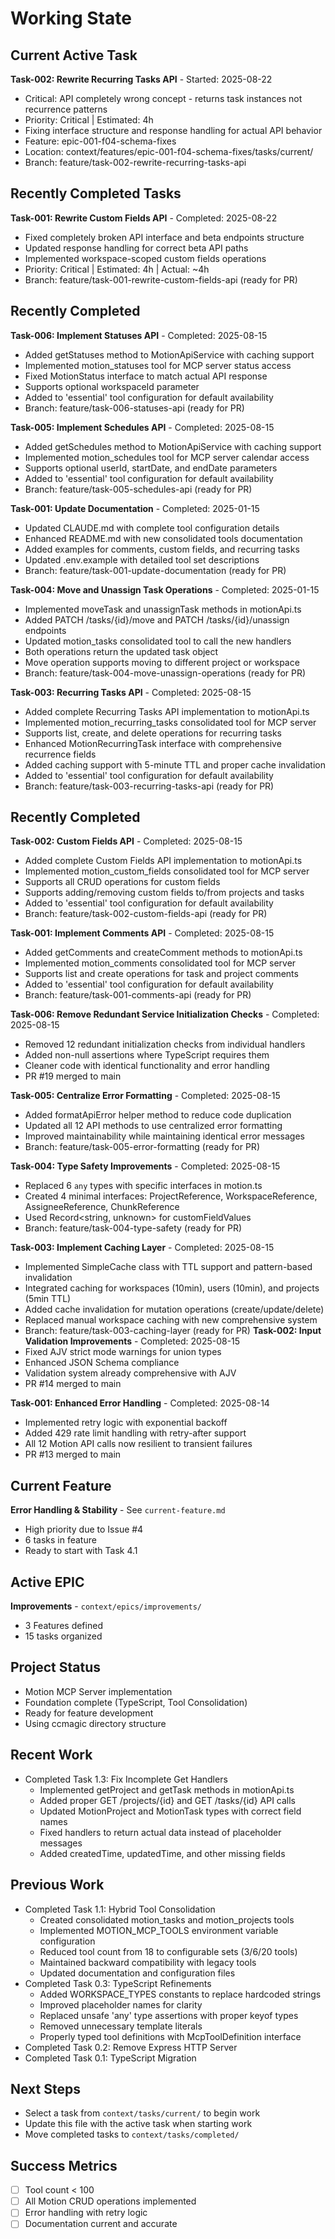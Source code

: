 # Working State

## Current Active Task
**Task-002: Rewrite Recurring Tasks API** - Started: 2025-08-22
- Critical: API completely wrong concept - returns task instances not recurrence patterns
- Priority: Critical | Estimated: 4h
- Fixing interface structure and response handling for actual API behavior
- Feature: epic-001-f04-schema-fixes
- Location: context/features/epic-001-f04-schema-fixes/tasks/current/
- Branch: feature/task-002-rewrite-recurring-tasks-api

## Recently Completed Tasks

**Task-001: Rewrite Custom Fields API** - Completed: 2025-08-22
- Fixed completely broken API interface and beta endpoints structure
- Updated response handling for correct beta API paths
- Implemented workspace-scoped custom fields operations
- Priority: Critical | Estimated: 4h | Actual: ~4h
- Branch: feature/task-001-rewrite-custom-fields-api (ready for PR)

## Recently Completed
**Task-006: Implement Statuses API** - Completed: 2025-08-15
- Added getStatuses method to MotionApiService with caching support
- Implemented motion_statuses tool for MCP server status access
- Fixed MotionStatus interface to match actual API response
- Supports optional workspaceId parameter
- Added to 'essential' tool configuration for default availability
- Branch: feature/task-006-statuses-api (ready for PR)

**Task-005: Implement Schedules API** - Completed: 2025-08-15
- Added getSchedules method to MotionApiService with caching support
- Implemented motion_schedules tool for MCP server calendar access
- Supports optional userId, startDate, and endDate parameters  
- Added to 'essential' tool configuration for default availability
- Branch: feature/task-005-schedules-api (ready for PR)

**Task-001: Update Documentation** - Completed: 2025-01-15
- Updated CLAUDE.md with complete tool configuration details
- Enhanced README.md with new consolidated tools documentation  
- Added examples for comments, custom fields, and recurring tasks
- Updated .env.example with detailed tool set descriptions
- Branch: feature/task-001-update-documentation (ready for PR)

**Task-004: Move and Unassign Task Operations** - Completed: 2025-01-15
- Implemented moveTask and unassignTask methods in motionApi.ts
- Added PATCH /tasks/{id}/move and PATCH /tasks/{id}/unassign endpoints
- Updated motion_tasks consolidated tool to call the new handlers
- Both operations return the updated task object
- Move operation supports moving to different project or workspace
- Branch: feature/task-004-move-unassign-operations (ready for PR)

**Task-003: Recurring Tasks API** - Completed: 2025-08-15
- Added complete Recurring Tasks API implementation to motionApi.ts
- Implemented motion_recurring_tasks consolidated tool for MCP server
- Supports list, create, and delete operations for recurring tasks
- Enhanced MotionRecurringTask interface with comprehensive recurrence fields
- Added caching support with 5-minute TTL and proper cache invalidation
- Added to 'essential' tool configuration for default availability
- Branch: feature/task-003-recurring-tasks-api (ready for PR)

## Recently Completed
**Task-002: Custom Fields API** - Completed: 2025-08-15
- Added complete Custom Fields API implementation to motionApi.ts
- Implemented motion_custom_fields consolidated tool for MCP server
- Supports all CRUD operations for custom fields
- Supports adding/removing custom fields to/from projects and tasks
- Added to 'essential' tool configuration for default availability
- Branch: feature/task-002-custom-fields-api (ready for PR)

**Task-001: Implement Comments API** - Completed: 2025-08-15
- Added getComments and createComment methods to motionApi.ts
- Implemented motion_comments consolidated tool for MCP server
- Supports list and create operations for task and project comments
- Added to 'essential' tool configuration for default availability
- Branch: feature/task-001-comments-api (ready for PR)

**Task-006: Remove Redundant Service Initialization Checks** - Completed: 2025-08-15
- Removed 12 redundant initialization checks from individual handlers
- Added non-null assertions where TypeScript requires them
- Cleaner code with identical functionality and error handling
- PR #19 merged to main

**Task-005: Centralize Error Formatting** - Completed: 2025-08-15
- Added formatApiError helper method to reduce code duplication
- Updated all 12 API methods to use centralized error formatting
- Improved maintainability while maintaining identical error messages
- Branch: feature/task-005-error-formatting (ready for PR)

**Task-004: Type Safety Improvements** - Completed: 2025-08-15
- Replaced 6 `any` types with specific interfaces in motion.ts
- Created 4 minimal interfaces: ProjectReference, WorkspaceReference, AssigneeReference, ChunkReference
- Used Record<string, unknown> for customFieldValues
- Branch: feature/task-004-type-safety (ready for PR)

**Task-003: Implement Caching Layer** - Completed: 2025-08-15
- Implemented SimpleCache class with TTL support and pattern-based invalidation
- Integrated caching for workspaces (10min), users (10min), and projects (5min TTL)
- Added cache invalidation for mutation operations (create/update/delete)
- Replaced manual workspace caching with new comprehensive system
- Branch: feature/task-003-caching-layer (ready for PR)
**Task-002: Input Validation Improvements** - Completed: 2025-08-15
- Fixed AJV strict mode warnings for union types
- Enhanced JSON Schema compliance
- Validation system already comprehensive with AJV
- PR #14 merged to main

**Task-001: Enhanced Error Handling** - Completed: 2025-08-14
- Implemented retry logic with exponential backoff
- Added 429 rate limit handling with retry-after support  
- All 12 Motion API calls now resilient to transient failures
- PR #13 merged to main

## Current Feature
**Error Handling & Stability** - See `current-feature.md`
- High priority due to Issue #4
- 6 tasks in feature
- Ready to start with Task 4.1

## Active EPIC
**Improvements** - `context/epics/improvements/`
- 3 Features defined
- 15 tasks organized

## Project Status
- Motion MCP Server implementation
- Foundation complete (TypeScript, Tool Consolidation)
- Ready for feature development
- Using ccmagic directory structure

## Recent Work
- Completed Task 1.3: Fix Incomplete Get Handlers
  - Implemented getProject and getTask methods in motionApi.ts
  - Added proper GET /projects/{id} and GET /tasks/{id} API calls
  - Updated MotionProject and MotionTask types with correct field names
  - Fixed handlers to return actual data instead of placeholder messages
  - Added createdTime, updatedTime, and other missing fields

## Previous Work
- Completed Task 1.1: Hybrid Tool Consolidation
  - Created consolidated motion_tasks and motion_projects tools
  - Implemented MOTION_MCP_TOOLS environment variable configuration
  - Reduced tool count from 18 to configurable sets (3/6/20 tools)
  - Maintained backward compatibility with legacy tools
  - Updated documentation and configuration files
- Completed Task 0.3: TypeScript Refinements
  - Added WORKSPACE_TYPES constants to replace hardcoded strings
  - Improved placeholder names for clarity
  - Replaced unsafe 'any' type assertions with proper keyof types
  - Removed unnecessary template literals
  - Properly typed tool definitions with McpToolDefinition interface
- Completed Task 0.2: Remove Express HTTP Server
- Completed Task 0.1: TypeScript Migration

## Next Steps
- Select a task from `context/tasks/current/` to begin work
- Update this file with the active task when starting work
- Move completed tasks to `context/tasks/completed/`

## Success Metrics
- [ ] Tool count < 100
- [ ] All Motion CRUD operations implemented
- [ ] Error handling with retry logic
- [ ] Documentation current and accurate